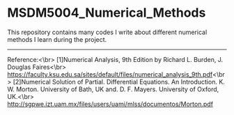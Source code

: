# MSDM5004_Numerical_Methods
This repository contains many codes I write about different numerical methods I learn during the project.
***
Reference:<\br>
[1]Numerical Analysis, 9th Edition by Richard L. Burden, J. Douglas Faires<\br>
https://faculty.ksu.edu.sa/sites/default/files/numerical_analysis_9th.pdf<\br>
[2]Numerical Solution of Partial. Differential Equations. An Introduction. K. W. Morton. University of Bath, UK and. D. F. Mayers. University of Oxford, UK.<\br>
http://sgpwe.izt.uam.mx/files/users/uami/mlss/documentos/Morton.pdf
